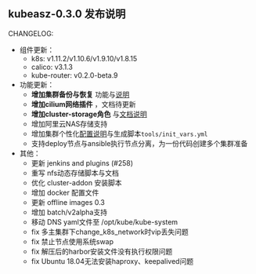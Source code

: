 ## kubeasz-0.3.0 发布说明

CHANGELOG:
- 组件更新：
  - k8s: v1.11.2/v1.10.6/v1.9.10/v1.8.15
  - calico: v3.1.3
  - kube-router: v0.2.0-beta.9 
- 功能更新：
  - **增加集群备份与恢复** 功能与[说明](https://github.com/gjmzj/kubeasz/blob/master/docs/op/cluster_restore.md)
  - **增加cilium网络插件** ，文档待更新
  - **增加cluster-storage角色** 与[文档说明](https://github.com/gjmzj/kubeasz/blob/master/docs/08-cluster-storage.md)
  - 增加阿里云NAS存储支持
  - 增加集群个性化[配置说明](https://github.com/gjmzj/kubeasz/blob/master/docs/config_guide.md)与生成脚本`tools/init_vars.yml` 
  - 支持deploy节点与ansible执行节点分离，为一份代码创建多个集群准备
- 其他：
  - 更新 jenkins and plugins (#258)
  - 重写 nfs动态存储脚本与文档
  - 优化 cluster-addon 安装脚本
  - 增加 docker 配置文件
  - 更新 offline images 0.3
  - 增加 batch/v2alpha支持
  - 移动 DNS yaml文件至 /opt/kube/kube-system
  - fix 多主集群下change_k8s_network时vip丢失问题
  - fix 禁止节点使用系统swap
  - fix 解压后的harbor安装文件没有执行权限问题
  - fix Ubuntu 18.04无法安装haproxy、keepalived问题
